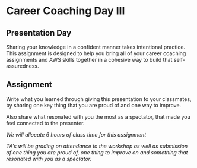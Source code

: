 # Career Coaching Day III

## Presentation Day

Sharing your knowledge in a confident manner takes intentional practice. This assignment is designed to help you bring all of your career coaching assignments and AWS skills together in a cohesive way to build that self-assuredness.

## Assignment 

Write what you learned through giving this presentation to your classmates, by sharing one key thing that you are proud of and one way to improve.

Also share what resonated with you the most as a spectator, that made you feel connected to the presenter.

_We will allocate 6 hours of class time for this assignment_ 

_TA's will be grading on attendance to the workshop as well as submission of one thing you are proud of, one thing to improve on and something that resonated with you as a spectator._
